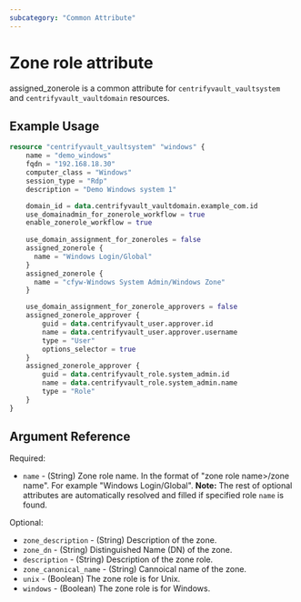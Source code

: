 ```yaml
---
subcategory: "Common Attribute"
---
```


# Zone role attribute

assigned_zonerole is a common attribute for `centrifyvault_vaultsystem` and `centrifyvault_vaultdomain` resources.

## Example Usage

```terraform
resource "centrifyvault_vaultsystem" "windows" {
    name = "demo_windows"
    fqdn = "192.168.18.30"
    computer_class = "Windows"
    session_type = "Rdp"
    description = "Demo Windows system 1"

    domain_id = data.centrifyvault_vaultdomain.example_com.id
    use_domainadmin_for_zonerole_workflow = true
    enable_zonerole_workflow = true
    
    use_domain_assignment_for_zoneroles = false
    assigned_zonerole {
      name = "Windows Login/Global"
    }
    assigned_zonerole {
      name = "cfyw-Windows System Admin/Windows Zone"
    }

    use_domain_assignment_for_zonerole_approvers = false
    assigned_zonerole_approver {
        guid = data.centrifyvault_user.approver.id
        name = data.centrifyvault_user.approver.username
        type = "User"
        options_selector = true
    }
    assigned_zonerole_approver {
        guid = data.centrifyvault_role.system_admin.id
        name = data.centrifyvault_role.system_admin.name
        type = "Role"
    }
}
```

## Argument Reference

Required:

- `name` - (String) Zone role name. In the format of "zone role name>/zone name". For example "Windows Login/Global". **Note:** The rest of optional attributes are automatically resolved and filled if specified role `name` is found.

Optional:

- `zone_description` - (String) Description of the zone.
- `zone_dn` - (String) Distinguished Name (DN) of the zone.
- `description` - (String) Description of the zone role.
- `zone_canonical_name` - (String) Cannoical name of the zone.
- `unix` - (Boolean) The zone role is for Unix.
- `windows` - (Boolean) The zone role is for Windows.
